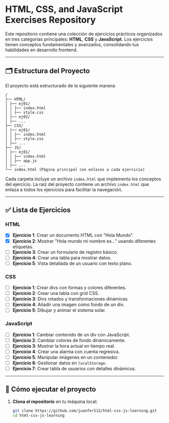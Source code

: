 # HTML, CSS, and JavaScript Exercises Repository

Este repositorio contiene una colección de ejercicios prácticos organizados en tres categorías principales: **HTML**, **CSS** y **JavaScript**. Los ejercicios tienen conceptos fundamentales y avanzados, consolidando tus habilidades en desarrollo frontend.

---

## 🗂️ Estructura del Proyecto

El proyecto está estructurado de la siguiente manera:

```plaintext
/
├── HTML/
│ ├── ej01/
│ │ ├── index.html
│ │ ├── style.css
│ ├── ej02/
│ ├── ...
├── CSS/
│ ├── ej01/
│ │ ├── index.html
│ │ ├── style.css
│ ├── ...
├── JS/
│ ├── ej01/
│ │ ├── index.html
│ │ ├── app.js
│ ├── ...
└── index.html (Página principal con enlaces a cada ejercicio)
```

Cada carpeta incluye un archivo `index.html` que implementa los conceptos del ejercicio. La raíz del proyecto contiene un archivo `index.html` que enlaza a todos los ejercicios para facilitar la navegación.

---

## ✅ Lista de Ejercicios

### HTML

- [x] **Ejercicio 1**: Crear un documento HTML con "Hola Mundo".
- [x] **Ejercicio 2**: Mostrar "Hola mundo mi nombre es..." usando diferentes etiquetas.
- [ ] **Ejercicio 3**: Crear un formulario de registro básico.
- [ ] **Ejercicio 4**: Crear una tabla para mostrar datos.
- [ ] **Ejercicio 5**: Vista detallada de un usuario con texto plano.

### CSS

- [ ] **Ejercicio 1**: Crear divs con formas y colores diferentes.
- [ ] **Ejercicio 2**: Crear una tabla con grid CSS.
- [ ] **Ejercicio 3**: Divs rotados y transformaciones dinámicas.
- [ ] **Ejercicio 4**: Añadir una imagen como fondo de un div.
- [ ] **Ejercicio 5**: Dibujar y animar el sistema solar.

### JavaScript

- [ ] **Ejercicio 1**: Cambiar contenido de un div con JavaScript.
- [ ] **Ejercicio 2**: Cambiar colores de fondo dinámicamente.
- [ ] **Ejercicio 3**: Mostrar la hora actual en tiempo real.
- [ ] **Ejercicio 4**: Crear una alarma con cuenta regresiva.
- [ ] **Ejercicio 5**: Manipular imágenes en un contenedor.
- [ ] **Ejercicio 6**: Gestionar datos en `localStorage`.
- [ ] **Ejercicio 7**: Crear tabla de usuarios con detalles dinámicos.

---

## 🚀 Cómo ejecutar el proyecto

1. **Clona el repositorio** en tu máquina local:
   ```bash
   git clone https://github.com/juanfer112/html-css-js-learning.git
   cd html-css-js-learning
   ```

